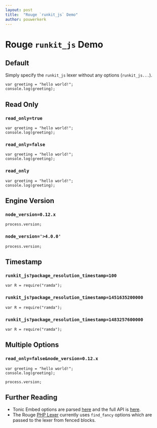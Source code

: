 ```yaml
---
layout: post
title:  "Rouge `runkit_js` Demo"
author: pouwerkerk
---
```


# Rouge `runkit_js` Demo

## Default

Simply specify the `runkit_js` lexer without any options (`runkit_js...`).

```runkit_js
var greeting = "hello world!";
console.log(greeting);
```

## Read Only

### `read_only=true`

```runkit_js?read_only=true
var greeting = "hello world!";
console.log(greeting);
```

### `read_only=false`

```runkit_js?read_only=1
var greeting = "hello world!";
console.log(greeting);
```

### `read_only`

```runkit_js?read_only
var greeting = "hello world!";
console.log(greeting);
```

## Engine Version

### `node_version=0.12.x`

```runkit_js?node_version=0.12.x
process.version;
```

### `node_version='>4.0.0'`

```runkit_js?node_version=>4.0.0
process.version;
```

## Timestamp

### `runkit_js?package_resolution_timestamp=100`

```runkit_js?package_resolution_timestamp=100
var R = require("ramda");
```

### `runkit_js?package_resolution_timestamp=1451635200000`

```runkit_js?package_resolution_timestamp=1451635200000
var R = require("ramda");
```

### `runkit_js?package_resolution_timestamp=1483257600000`

```runkit_js?package_resolution_timestamp=1483257600000
var R = require("ramda");
```

## Multiple Options

### `read_only=false&node_version=0.12.x`

```runkit_js?read_only=false&node_version=0.12.x
var greeting = "hello world!";
console.log(greeting);

process.version;
```

## Further Reading
* Tonic Embed options are parsed [here](https://github.com/njudah/tonic/blob/8f13dfd0959b1caf4a10ba59e1ab8b2c69b9cbf7/app/components/embed.js#L71-L72) and the full API is [here](https://tonicdev.com/docs/embed).
* The Rouge [PHP Lexer](https://github.com/jneen/rouge/blob/master/lib/rouge/lexers/php.rb) currently uses `find_fancy` options which are passed to the lexer from fenced blocks.

